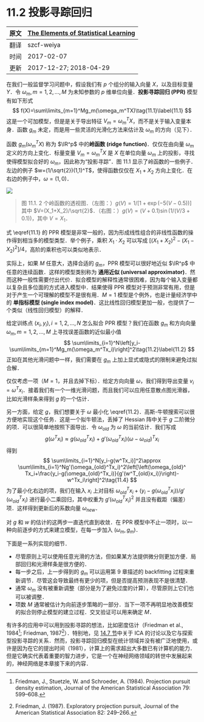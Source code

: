 # 11.2 投影寻踪回归

| 原文   | [The Elements of Statistical Learning](https://web.stanford.edu/~hastie/ElemStatLearn/printings/ESLII_print12.pdf) |
| ---- | ---------------------------------------- |
| 翻译   | szcf-weiya                               |
| 时间   | 2017-02-07                               |
|更新| 2017-12-27; 2018-04-29|

在我们一般监督学习问题中，假设我们有 $p$ 个组分的输入向量 $X$，以及目标变量 $Y$．令 $\omega_m,m=1,2,\ldots, M$ 为未知参数的 $p$ 维单位向量．**投影寻踪回归 (PPR)** 模型有如下形式
$$
f(X)=\sum\limits_{m=1}^Mg_m(\omega_m^TX)\tag{11.1}\label{11.1}
$$
这是一个可加模型，但是是关于导出特征 $V_m=\omega_m^TX$，而不是关于输入变量本身．函数 $g_m$ 未定，而是用一些灵活的光滑化方法来估计及 $\omega_m$ 的方向（见下）．

函数 $g_m(\omega_m^TX)$ 称为 $\IR^p$ 中的**岭函数 (ridge function)**．仅仅在由向量 $\omega_m$ 定义的方向上变化．标量变量 $V_m=\omega_m^TX$ 是 $X$ 在单位向量 $\omega_m$ 上的投影，寻找使得模型拟合好的 $\omega_m$，因此称为“投影寻踪”．图 11.1 显示了岭函数的一些例子．左边的例子 $w=(1/\sqrt{2})(1,1)^T$，使得函数仅仅在 $X_1+X_2$ 方向上变化．在右边的例子中，$\omega=(1,0)$．

![](../img/11/fig11.1.png)

> 图 11.1. 2 个岭函数的透视图．（左图：）$g(V)=1/[1+\exp(-5(V-0.5))]$ 其中 $V=(X_1+X_2)/\sqrt{2}$．（右图：）$g(V)=(V+0.1)\sin(1/(V/3+0.1))$，其中 $V=X_1$．

式 \eqref{11.1} 的 PPR 模型是非常一般的，因为形成线性组合的非线性函数的操作得到相当多的模型类型．举个例子，乘积 $X_1\cdot X_2$ 可以写成 $[(X_1+X_2)^2-(X_1-X_2)^2]/4$，高阶的乘积也可以类似地表示．

实际上，如果 $M$ 任意大，选择合适的 $g_m$，PPR 模型可以很好地近似 $\IR^p$ 中任意的连续函数．这样的模型类别称为 **通用近似 (universal approximator)**．然而这种一般性需要付出代价．拟合模型的解释性通常很困难，因为每个输入变量都以复杂且多位面的方式进入模型中．结果使得 PPR 模型对于预测非常有用，但是对于产生一个可理解的模型不是很有用．$M=1$ 模型是个例外，也是计量经济学中的 **单指标模型 (single index model)**．这比线性回归模型更加一般，也提供了一个类似（线性回归模型）的解释．

给定训练点 $(x_i,y_i),i=1,2,\ldots,N$ 怎么拟合 PPR 模型？我们在函数 $g_m$ 和方向向量 $\omega_m,m=1,2,\ldots,M$ 上寻找误差函数的近似最小值
$$
\sum\limits_{i=1}^N\left[y_i-\sum\limits_{m=1}^Mg_m(\omega_m^Tx_i)\right]^2\tag{11.2}\label{11.2}
$$
正如在其他光滑问题中一样，我们需要在 $g_m$ 上加上显式或隐式的限制来避免过拟合解．

仅仅考虑一项（$M=1$，并且去掉下标）．给定方向向量 $\omega$，我们得到导出变量 $v_i=\omega^Tx_i$．接着我们有一个一维光滑问题，而且我们可以应用任意散点图光滑器，比如光滑样条来得到 $g$ 的一个估计．

另一方面，给定 $g$，我们想要关于 $\omega$ 最小化 \eqref{11.2}．高斯-牛顿搜索可以很方便地实现这个任务．这是一个拟牛顿法，丢掉了 Hessian 阵中关于 $g$ 二阶微分的项．可以很简单地按照下面导出．令 $\omega_{old}$ 为 $\omega$ 的当前估计．我们写成
$$
g(\omega^Tx_i)\approx g(\omega_{old}^Tx_i)+g'(\omega_{old}^Tx_i)(\omega-\omega_{old})^Tx_i\tag{11.3}
$$
得到
$$
\sum\limits_{i=1}^N[y_i-g(w^Tx_i)]^2\approx \sum\limits_{i=1}^Ng'(\omega_{old}^Tx_i)^2\left[\left(\omega_{old}^	Tx_i+\frac{y_i-g(\omega_{old}^Tx_i)}{g'(w^T_{old}x_i)}\right)-w^Tx_i\right]^2\tag{11.4}
$$
为了最小化右边的项，我们在输入 $x_i$ 上对目标 $\omega_{old}^Tx_i+(y_i-g(\omega_{old}^Tx_i))/g'(\omega_{old}^Tx_i)$ 进行最小二乘回归，其中权重为 $g'(\omega_{old}^Tx_i)^2$ 并且没有截距（偏差）项．这样得到更新后的系数向量 $\omega_{new}$．

对 $g$ 和 $w$ 的估计的这两步一直迭代直到收敛．在 PPR 模型中不止一项时，以一种向前逐步的方式来建立模型，在每一步加入 $(\omega_m,g_m)$．

下面是一系列实现的细节．

- 尽管原则上可以使用任意光滑的方法，但如果某方法提供微分则更加方便．局部回归和光滑样条是很方便的．
- 每一步之后，上一步得到的 $g_m$ 可以运用第 9 章描述的 backfitting 过程来重新调节．尽管这会导致最终有更少的项，但是否提高预测表现不是很清楚．
- 通常 $\omega_m$ 没有被重新调整（部分是为了避免过度的计算），尽管原则上它们也可以被调整．
- 项数 $M$ 通常被估计为向前逐步策略的一部分．当下一项不再明显地改善模型的拟合则停止模型的建立过程．交叉验证可以用来确定 $M$．

有许多的应用中可以用到投影寻踪的想法，比如密度估计（Friedman et al., 1984[^1]; Friedman, 1987[^2]）．特别地，见 [14.7 节](../14-Unsupervised-Learning/14.7-Independent-Component-Analysis-and-Exploratory-Projection-Pursuit/index.html)中关于 ICA 的讨论以及它与探索型投影寻踪的关系．然而，投影寻踪回归模型在统计领域并没有被广泛地使用，或许是因为在它的提出时间（1981），计算上的需求超出大多数已有计算机的能力．但是它确实代表着重要的智力进步，它是一个在神经网络领域的转世中发展起来的，神经网络是本章接下来的内容．

[^1]: Friedman, J., Stuetzle, W. and Schroeder, A. (1984). Projection pursuit density estimation, Journal of the American Statistical Association 79: 599–608.
[^2]: Friedman, J. (1987). Exploratory projection pursuit, Journal of the American Statistical Association 82: 249–266.

